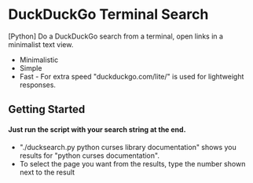 # DuckDuckGo Terminal Search
[Python] Do a DuckDuckGo search from a terminal, open links in a minimalist text view.
* Minimalistic
* Simple
* Fast - For extra speed "duckduckgo.com/lite/" is used for lightweight responses.

## Getting Started
#### Just run the script with your search string at the end.
* "./ducksearch.py python curses library documentation" shows you results for "python curses documentation".
* To select the page you want from the results, type the number shown next to the result
